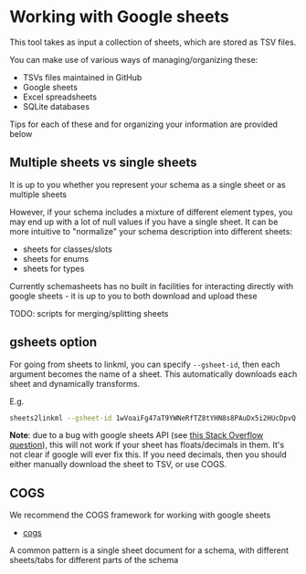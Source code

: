 # Working with Google sheets

This tool takes as input a collection of sheets, which are
stored as TSV files.

You can make use of various ways of managing/organizing these:

- TSVs files maintained in GitHub
- Google sheets
- Excel spreadsheets
- SQLite databases

Tips for each of these and for organizing your information are provided below

## Multiple sheets vs single sheets

It is up to you whether you represent your schema as a single sheet or as multiple sheets

However, if your schema includes a mixture of different element types, you may end up with
a lot of null values if you have a single sheet. It can be more intuitive to "normalize" your schema
description into different sheets:

- sheets for classes/slots
- sheets for enums
- sheets for types

Currently schemasheets has no built in facilities for interacting directly with google sheets - it is up to you to both download and upload these

TODO: scripts for merging/splitting sheets

## gsheets option

For going from sheets to linkml, you can specify `--gsheet-id`, then each argument becomes the name of a sheet. This automatically downloads each sheet and dynamically transforms.

E.g.

```bash
sheets2linkml --gsheet-id 1wVoaiFg47aT9YWNeRfTZ8tYHN8s8PAuDx5i2HUcDpvQ personinfo types prefixes -o personinfo.yaml
```

__Note__: due to a bug with google sheets API (see [this Stack Overflow question](https://stackoverflow.com/questions/61578295/google-spreadsheet-gviz-query-is-concatenating-first-two-rows-into-header)), this will not work if your sheet has floats/decimals in them. It's not clear if google will ever fix this. If you need decimals, then you should either manually download the sheet to TSV, or use COGS.

## COGS

We recommend the COGS framework for working with google sheets

- [cogs](https://github.com/ontodev/cogs)

A common pattern is a single sheet document for a schema, with
different sheets/tabs for different parts of the schema


